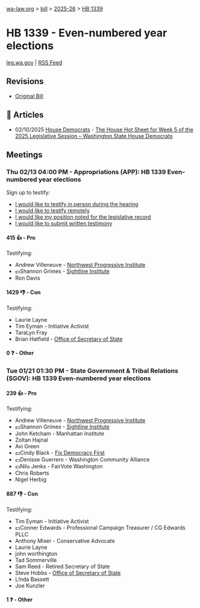 [wa-law.org](/) > [bill](/bill/) > [2025-26](/bill/2025-26/) > [HB 1339](/bill/2025-26/hb/1339/)

# HB 1339 - Even-numbered year elections
[leg.wa.gov](https://app.leg.wa.gov/billsummary?BillNumber=1339&Year=2025&Initiative=false) | [RSS Feed](./rss.xml)

## Revisions
* [Original Bill](1/)

## 📰 Articles
* 02/10/2025 [House Democrats](/org/house_democrats/) - [The House Hot Sheet for Week 5 of the 2025 Legislative Session – Washington State House Democrats](https://housedemocrats.wa.gov/blog/2025/02/10/the-house-hot-sheet-for-week-5-of-the-2025-legislative-session/#:~:text=HB%201339)

## Meetings
### Thu 02/13 04:00 PM - Appropriations (APP): HB 1339 Even-numbered year elections
Sign up to testify:
* [I would like to testify in person during the hearing](https://app.leg.wa.gov/csi/Testifier/Add?chamber=House&mId=32774&aId=163844&caId=25802&tId=1)
* [I would like to testify remotely](https://app.leg.wa.gov/csi/Testifier/Add?chamber=House&mId=32774&aId=163844&caId=25802&tId=2)
* [I would like my position noted for the legislative record](https://app.leg.wa.gov/csi/Testifier/Add?chamber=House&mId=32774&aId=163844&caId=25802&tId=3)
* [I would like to submit written testimony](https://app.leg.wa.gov/csi/Testifier/Add?chamber=House&mId=32774&aId=163844&caId=25802&tId=4)

#### 415 👍 - Pro
Testifying:
* Andrew Villeneuve - [Northwest Progressive Institute](/org/northwest_progressive_institute/)
* 💵Shannon Grimes - [Sightline Institute](/org/sightline_institute/)
* Ron Davis

#### 1429 👎 - Con
Testifying:
* Laurie Layne
* Tim Eyman - Initiative Activist
* TaraLyn Fray
* Brian Hatfield - [Office of Secretary of State](/org/office_of_secretary_of_state/)

#### 0 ❓ - Other

### Tue 01/21 01:30 PM - State Government & Tribal Relations (SGOV): HB 1339 Even-numbered year elections
#### 239 👍 - Pro
Testifying:
* Andrew Villeneuve - [Northwest Progressive Institute](/org/northwest_progressive_institute/)
* 💵Shannon Grimes - [Sightline Institute](/org/sightline_institute/)
* John Ketcham - Manhattan Institute
* Zoltan Hajnal
* Avi Green
* 💵Cindy Black - [Fix Democracy First](/org/fix_democracy_first/)
* 💵Denisse Guerrero - Washington Community Alliance
* 💵Nilu Jenks - FairVote Washington
* Chris Roberts
* Nigel Herbig

#### 887 👎 - Con
Testifying:
* Tim Eyman - Initiative Activist
* 💵Conner Edwards - Professional Campaign Treasurer / CG Edwards PLLC
* Anthony Mixer - Conservative Advocate
* Laurie Layne
* john worthington
* Tad Sommerville
* Sam Reed - Retired Secretary of State
* Steve Hobbs - [Office of Secretary of State](/org/office_of_secretary_of_state/)
* L!nda Bassett
* Joe Kunzler

#### 1 ❓ - Other
